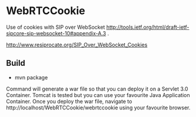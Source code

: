 # WebRTCCookie

Use of cookies with SIP over WebSocket http://tools.ietf.org/html/draft-ietf-sipcore-sip-websocket-10#appendix-A.3 .

http://www.resiprocate.org/SIP_Over_WebSocket_Cookies

## Build

- mvn package

Command will generate a war file so that you can deploy it on a Servlet 3.0 Container. Tomcat is tested but you can use your favourite Java Application Container. Once you deploy the war file, navigate to http://localhost/WebRTCCookie/webrtccookie using your favourite browser.
